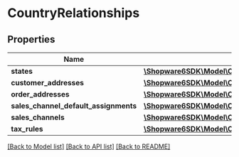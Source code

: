 # CountryRelationships

## Properties
Name | Type | Description | Notes
------------ | ------------- | ------------- | -------------
**states** | [**\Shopware6SDK\Model\CountryRelationshipsStates**](CountryRelationshipsStates.md) |  | [optional] 
**customer_addresses** | [**\Shopware6SDK\Model\CountryRelationshipsCustomerAddresses**](CountryRelationshipsCustomerAddresses.md) |  | [optional] 
**order_addresses** | [**\Shopware6SDK\Model\CountryRelationshipsOrderAddresses**](CountryRelationshipsOrderAddresses.md) |  | [optional] 
**sales_channel_default_assignments** | [**\Shopware6SDK\Model\CountryRelationshipsSalesChannelDefaultAssignments**](CountryRelationshipsSalesChannelDefaultAssignments.md) |  | [optional] 
**sales_channels** | [**\Shopware6SDK\Model\CountryRelationshipsSalesChannels**](CountryRelationshipsSalesChannels.md) |  | [optional] 
**tax_rules** | [**\Shopware6SDK\Model\CountryRelationshipsTaxRules**](CountryRelationshipsTaxRules.md) |  | [optional] 

[[Back to Model list]](../../README.md#documentation-for-models) [[Back to API list]](../../README.md#documentation-for-api-endpoints) [[Back to README]](../../README.md)

